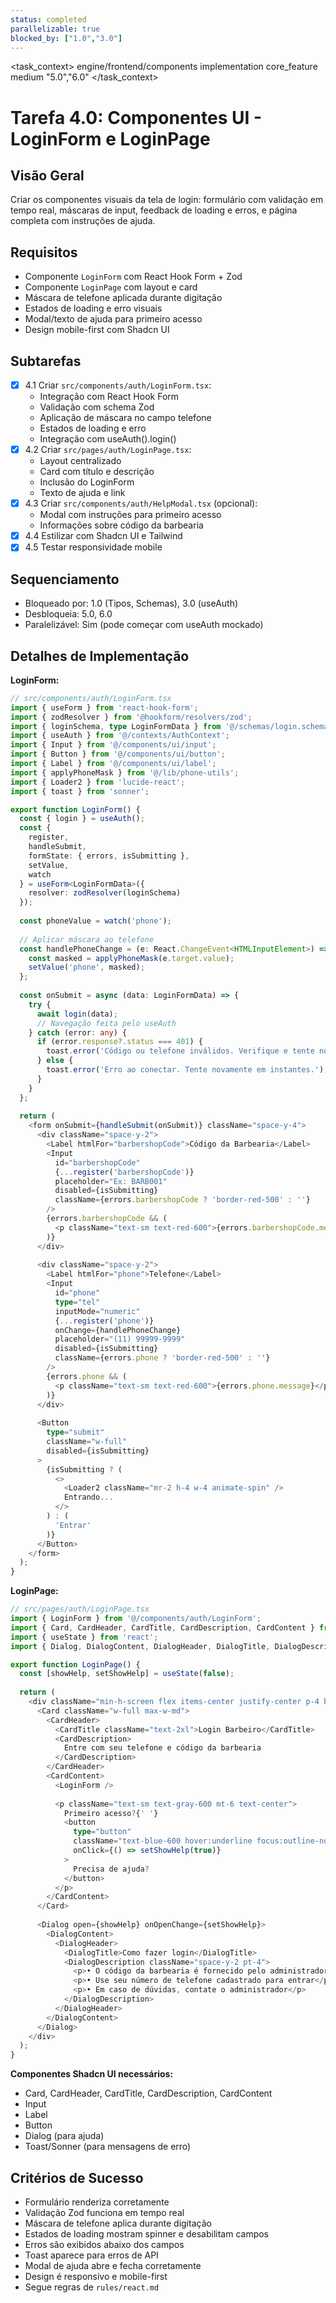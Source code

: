 ```yaml
---
status: completed
parallelizable: true
blocked_by: ["1.0","3.0"]
---
```


<task_context>
<domain>engine/frontend/components</domain>
<type>implementation</type>
<scope>core_feature</scope>
<complexity>medium</complexity>
<dependencies></dependencies>
<unblocks>"5.0","6.0"</unblocks>
</task_context>

# Tarefa 4.0: Componentes UI - LoginForm e LoginPage

## Visão Geral
Criar os componentes visuais da tela de login: formulário com validação em tempo real, máscaras de input, feedback de loading e erros, e página completa com instruções de ajuda.

## Requisitos
- Componente `LoginForm` com React Hook Form + Zod
- Componente `LoginPage` com layout e card
- Máscara de telefone aplicada durante digitação
- Estados de loading e erro visuais
- Modal/texto de ajuda para primeiro acesso
- Design mobile-first com Shadcn UI

## Subtarefas
- [x] 4.1 Criar `src/components/auth/LoginForm.tsx`:
  - Integração com React Hook Form
  - Validação com schema Zod
  - Aplicação de máscara no campo telefone
  - Estados de loading e erro
  - Integração com useAuth().login()
- [x] 4.2 Criar `src/pages/auth/LoginPage.tsx`:
  - Layout centralizado
  - Card com título e descrição
  - Inclusão do LoginForm
  - Texto de ajuda e link
- [x] 4.3 Criar `src/components/auth/HelpModal.tsx` (opcional):
  - Modal com instruções para primeiro acesso
  - Informações sobre código da barbearia
- [x] 4.4 Estilizar com Shadcn UI e Tailwind
- [x] 4.5 Testar responsividade mobile

## Sequenciamento
- Bloqueado por: 1.0 (Tipos, Schemas), 3.0 (useAuth)
- Desbloqueia: 5.0, 6.0
- Paralelizável: Sim (pode começar com useAuth mockado)

## Detalhes de Implementação

**LoginForm:**
```typescript
// src/components/auth/LoginForm.tsx
import { useForm } from 'react-hook-form';
import { zodResolver } from '@hookform/resolvers/zod';
import { loginSchema, type LoginFormData } from '@/schemas/login.schema';
import { useAuth } from '@/contexts/AuthContext';
import { Input } from '@/components/ui/input';
import { Button } from '@/components/ui/button';
import { Label } from '@/components/ui/label';
import { applyPhoneMask } from '@/lib/phone-utils';
import { Loader2 } from 'lucide-react';
import { toast } from 'sonner';

export function LoginForm() {
  const { login } = useAuth();
  const {
    register,
    handleSubmit,
    formState: { errors, isSubmitting },
    setValue,
    watch
  } = useForm<LoginFormData>({
    resolver: zodResolver(loginSchema)
  });
  
  const phoneValue = watch('phone');
  
  // Aplicar máscara ao telefone
  const handlePhoneChange = (e: React.ChangeEvent<HTMLInputElement>) => {
    const masked = applyPhoneMask(e.target.value);
    setValue('phone', masked);
  };
  
  const onSubmit = async (data: LoginFormData) => {
    try {
      await login(data);
      // Navegação feita pelo useAuth
    } catch (error: any) {
      if (error.response?.status === 401) {
        toast.error('Código ou telefone inválidos. Verifique e tente novamente.');
      } else {
        toast.error('Erro ao conectar. Tente novamente em instantes.');
      }
    }
  };
  
  return (
    <form onSubmit={handleSubmit(onSubmit)} className="space-y-4">
      <div className="space-y-2">
        <Label htmlFor="barbershopCode">Código da Barbearia</Label>
        <Input
          id="barbershopCode"
          {...register('barbershopCode')}
          placeholder="Ex: BARB001"
          disabled={isSubmitting}
          className={errors.barbershopCode ? 'border-red-500' : ''}
        />
        {errors.barbershopCode && (
          <p className="text-sm text-red-600">{errors.barbershopCode.message}</p>
        )}
      </div>
      
      <div className="space-y-2">
        <Label htmlFor="phone">Telefone</Label>
        <Input
          id="phone"
          type="tel"
          inputMode="numeric"
          {...register('phone')}
          onChange={handlePhoneChange}
          placeholder="(11) 99999-9999"
          disabled={isSubmitting}
          className={errors.phone ? 'border-red-500' : ''}
        />
        {errors.phone && (
          <p className="text-sm text-red-600">{errors.phone.message}</p>
        )}
      </div>
      
      <Button
        type="submit"
        className="w-full"
        disabled={isSubmitting}
      >
        {isSubmitting ? (
          <>
            <Loader2 className="mr-2 h-4 w-4 animate-spin" />
            Entrando...
          </>
        ) : (
          'Entrar'
        )}
      </Button>
    </form>
  );
}
```

**LoginPage:**
```typescript
// src/pages/auth/LoginPage.tsx
import { LoginForm } from '@/components/auth/LoginForm';
import { Card, CardHeader, CardTitle, CardDescription, CardContent } from '@/components/ui/card';
import { useState } from 'react';
import { Dialog, DialogContent, DialogHeader, DialogTitle, DialogDescription } from '@/components/ui/dialog';

export function LoginPage() {
  const [showHelp, setShowHelp] = useState(false);
  
  return (
    <div className="min-h-screen flex items-center justify-center p-4 bg-gray-50">
      <Card className="w-full max-w-md">
        <CardHeader>
          <CardTitle className="text-2xl">Login Barbeiro</CardTitle>
          <CardDescription>
            Entre com seu telefone e código da barbearia
          </CardDescription>
        </CardHeader>
        <CardContent>
          <LoginForm />
          
          <p className="text-sm text-gray-600 mt-6 text-center">
            Primeiro acesso?{' '}
            <button
              type="button"
              className="text-blue-600 hover:underline focus:outline-none"
              onClick={() => setShowHelp(true)}
            >
              Precisa de ajuda?
            </button>
          </p>
        </CardContent>
      </Card>
      
      <Dialog open={showHelp} onOpenChange={setShowHelp}>
        <DialogContent>
          <DialogHeader>
            <DialogTitle>Como fazer login</DialogTitle>
            <DialogDescription className="space-y-2 pt-4">
              <p>• O código da barbearia é fornecido pelo administrador da sua barbearia</p>
              <p>• Use seu número de telefone cadastrado para entrar</p>
              <p>• Em caso de dúvidas, contate o administrador</p>
            </DialogDescription>
          </DialogHeader>
        </DialogContent>
      </Dialog>
    </div>
  );
}
```

**Componentes Shadcn UI necessários:**
- Card, CardHeader, CardTitle, CardDescription, CardContent
- Input
- Label
- Button
- Dialog (para ajuda)
- Toast/Sonner (para mensagens de erro)

## Critérios de Sucesso
- Formulário renderiza corretamente
- Validação Zod funciona em tempo real
- Máscara de telefone aplica durante digitação
- Estados de loading mostram spinner e desabilitam campos
- Erros são exibidos abaixo dos campos
- Toast aparece para erros de API
- Modal de ajuda abre e fecha corretamente
- Design é responsivo e mobile-first
- Segue regras de `rules/react.md`
